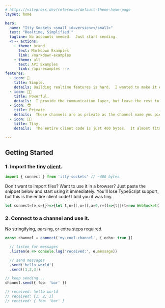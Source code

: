 ```yaml
---
# https://vitepress.dev/reference/default-theme-home-page
layout: home

hero:
  name: "Itty Sockets <small id=version></small>"
  text: "Realtime, Simplified."
  tagline: No accounts needed.  Just start sending.
  <!-- actions:
    - theme: brand
      text: Markdown Examples
      link: /markdown-examples
    - theme: alt
      text: API Examples
      link: /api-examples -->
features:
  - icon: 🚀
    title: Simple.
    details: Building realtime features is hard.  I wanted to make it easy <i>(mostly for myself)</i>.<br /><br /> Like... really easy.
  - icon: 💪🏼
    title: Powerful.
    details:  I provide the communication layer, but leave the rest to you.  Your payloads can be anything you want.
  - icon: 😎
    title: Private.
    details:  These channels are as private as the channel name you pick.  Plus, I log nothing, track nothing, and store nothing. That's easier for me, and safer for you.
  - icon: 😶‍🌫️
    title: Tiny.
    details:  The entire client code is just 400 bytes.  It almost fits in a tweet!  This means it's easy to include anywhere you need it, even in the browser.

---
```


## Getting Started

### 1. Import the tiny [client](https://npmjs.com/package/itty-sockets).
```ts
import { connect } from 'itty-sockets' // ~400 bytes
```

Don't want to import files?  Want to use it in a browser?  Just paste the snippet below and start using it immediately.  You'll lose TypeScript support, but this is the entire client code! I told you it was tiny.

```ts
let connect=(e,s={})=>{let t,n=[],o=[],a=0,r=()=>{t||(t=new WebSocket(`wss://ittysockets.io/r/${e??""}?${new URLSearchParams(s)}`),t.onopen=()=>{for(;n.length;)t?.send(n.shift());a&&t?.close()},t.onmessage=(e,s=JSON.parse(e.data))=>{for(let e of o)e({...s,date:new Date(s.date)})},t.onclose=()=>(a=0,t=null))};return new Proxy(r,{get:(e,s,l)=>({ws:t,send:(e,s)=>(e=JSON.stringify(e),e=s?`@@${s}@@${e}`:e,1==t?.readyState?t.send(e)??l:(n.push(e),r()??l)),push:(e,s)=>(a=1,l.send(e,s)),listen:(e,s)=>(o.push((t=>(!s||s(t))&&e(t))),r()??l),close:()=>(1==t?.readyState?t.close():a=1,l)}[s])})};
```

### 2. Connect to a channel and use it.

No stringifying, parsing, or extra steps required.

```ts
const channel = connect('my-cool-channel', { echo: true })

  // listen for messages
  .listen(e => console.log('received:', e.message))

  // send messages
  .send('hello world')
  .send([1,2,3])

// keep sending...
channel.send({ foo: 'bar' })

// received: hello world
// received: [1, 2, 3]
// received: { foo: 'bar' }
```

<script setup>
import { onMounted } from 'vue'

onMounted(async () => {
  const version = await fetch('https://ittysockets.io/version').then(r => r.text())
  console.log(`ittysockets.io @ v${version}`)
  document.getElementById('version').innerHTML = `v${version}`
})
</script>